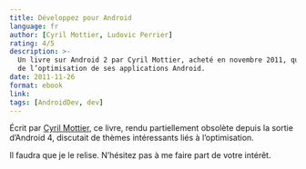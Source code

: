 ```yaml
---
title: Développez pour Android
language: fr
author: [Cyril Mottier, Ludovic Perrier]
rating: 4/5
description: >-
  Un livre sur Android 2 par Cyril Mottier, acheté en novembre 2011, qui parle
  de l’optimisation de ses applications Android. 
date: 2011-11-26
format: ebook
link: 
tags: [AndroidDev, dev]
---
```


Écrit par [Cyril Mottier](http://cyrilmottier.com), ce livre, rendu partiellement
obsolète depuis la sortie d’Android 4, discutait de thèmes intéressants liés
à l’optimisation.

Il faudra que je le relise. N’hésitez pas à me faire part de votre intérêt. 